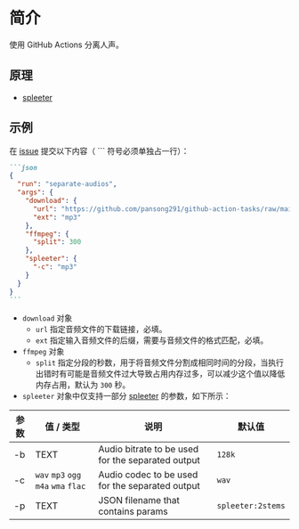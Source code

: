 # 简介

使用 GitHub Actions 分离人声。

## 原理

- [spleeter](https://github.com/deezer/spleeter/)

## 示例
在 [issue](https://github.com/pansong291/github-action-tasks/issues) 提交以下内容（ ``` 符号必须单独占一行）：
````markdown
```json
{
  "run": "separate-audios",
  "args": {
    "download": {
      "url": "https://github.com/pansong291/github-action-tasks/raw/main/test/west-world.mp3",
      "ext": "mp3"
    },
    "ffmpeg": {
      "split": 300
    },
    "spleeter": {
      "-c": "mp3"
    }
  }
}
```
````

- `download` 对象
  - `url` 指定音频文件的下载链接，必填。
  - `ext` 指定输入音频文件的后缀，需要与音频文件的格式匹配，必填。
- `ffmpeg` 对象
  - `split` 指定分段的秒数，用于将音频文件分割成相同时间的分段，当执行出错时有可能是音频文件过大导致占用内存过多，可以减少这个值以降低内存占用，默认为 `300` 秒。
- `spleeter` 对象中仅支持一部分 [spleeter](https://github.com/deezer/spleeter/) 的参数，如下所示：

| 参数 | 值 / 类型 | 说明 | 默认值 |
| ---- | ---- | ---- | ---- |
| -b | TEXT | Audio bitrate to be used for the separated output | `128k` |
| -c | `wav` `mp3` `ogg` `m4a` `wma` `flac` | Audio codec to be used for the separated output | `wav` |
| -p | TEXT | JSON filename that contains params | `spleeter:2stems` |

